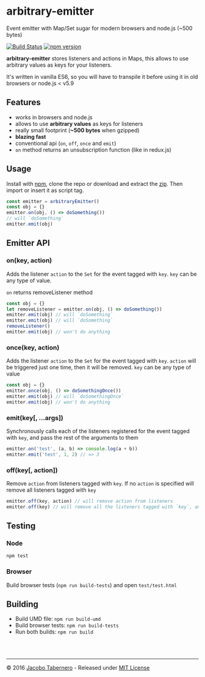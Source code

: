 arbitrary-emitter
=================

Event emitter with Map/Set sugar for modern browsers and node.js (~500 bytes)

[![Build Status](https://travis-ci.org/jacoborus/arbitrary-emitter.svg?branch=master)](https://travis-ci.org/jacoborus/arbitrary-emitter) [![npm version](https://badge.fury.io/js/arbitrary-emitter.svg)](https://www.npmjs.com/package/arbitrary-emitter)

**arbitrary-emitter** stores listeners and actions in Maps, this allows to use arbitrary values as keys for your listeners.

It's written in vanilla ES6, so you will have to transpile it before using it in old browsers or node.js < v5.9

## Features

- works in browsers and node.js
- allows to use **arbitrary values** as keys for listeners
- really small footprint (**~500 bytes** when gzipped)
- **blazing fast**
- conventional api (`on`, `off`, `once` and `emit`)
- `on` method returns an unsubscription function (like in redux.js)

## Usage

Install with [npm](https://www.npmjs.com/package/arbitrary-emitter), clone the repo or download and extract the [zip](https://github.com/jacoborus/arbitrary-emitter/archive/master.zip). Then import or insert it as script tag.

```js
const emitter = arbitraryEmitter()
const obj = {}
emitter.on(obj, () => doSomething())
// will `doSomething`
emitter.emit(obj)
```

## Emitter API

<a name="emitter-on-api"></a>
### on(key, action)

Adds the listener `action` to the `Set` for the event tagged with `key`. 
`key` can be any type of value.

`on` returns removeListener  method

```js
const obj = {}
let removeListener = emitter.on(obj, () => doSomething())
emitter.emit(obj) // will `doSomething`
emitter.emit(obj) // will `doSomething`
removeListener()
emitter.emit(obj) // won't do anything
```



<a name="emitter-addonce-api"></a>
### once(key, action)

Adds the listener `action` to the `Set` for the event tagged with `key`. `action` will be triggered just one time, then it will be removed.
`key` can be any type of value

```js
const obj = {}
emitter.once(obj, () => doSomethingOnce())
emitter.emit(obj) // will `doSomethingOnce`
emitter.emit(obj) // won't do anything
```



<a name="emitter-emit-api"></a>
### emit(key[, ...args])

Synchronously calls each of the listeners registered for the event tagged with `key`, and pass the rest of the arguments to them

```js
emitter.on('test', (a, b) => console.log(a + b))
emitter.emit('test', 1, 2) // => 3
```



<a name="emitter-off-api"></a>
### off(key[, action])

Remove `action` from listeners tagged with `key`. If no `action` is specified will remove all listeners tagged with `key`

```js
emitter.off(key, action) // will remove action from listeners
emitter.off(key) // will remove all the listeners tagged with `key`, and the tag itself
```



<a name="testing"></a>
## Testing

### Node

```sh
npm test
```

### Browser

Build browser tests (`npm run build-tests`) and open `test/test.html`



<a name="building"></a>
## Building

- Build UMD file: `npm run build-umd`
- Build browser tests: `npm run build-tests`
- Run both builds: `npm run build`


<br><br>

---

© 2016 [Jacobo Tabernero](https://github.com/jacoborus) - Released under [MIT License](https://raw.github.com/jacoborus/arbitrary-emitter/master/LICENSE)
